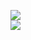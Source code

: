 [![](https://img.shields.io/badge/Made%20With-Github%20Spray-lightgrey.svg?style=for-the-badge&logo=github)](https://github.com/Annihil/github-spray#22446)  
[![](https://i.imgur.com/2DrTn0Z.gif)](https://github.com/Annihil/github-spray)